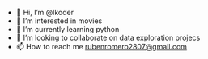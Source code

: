 - 👋 Hi, I’m @lkoder
- 👀 I’m interested in movies
- 🌱 I’m currently learning python
- 💞️ I’m looking to collaborate on data exploration projecs
- 📫 How to reach me rubenromero2807@gmail.com

<!---
lkoder/lkoder is a ✨ special ✨ repository because its `README.md` (this file) appears on your GitHub profile.
You can click the Preview link to take a look at your changes.
--->
